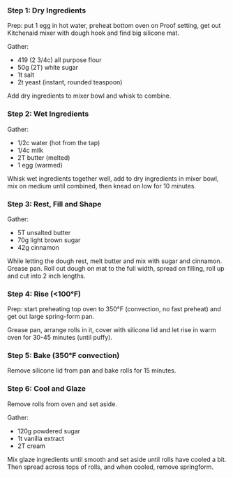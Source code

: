 ### Step 1: Dry Ingredients

Prep: put 1 egg in hot water, preheat bottom oven on Proof setting, get out Kitchenaid mixer with dough hook and find big silicone mat.

Gather:
- 419 (2 3/4c) all purpose flour
- 50g (2T) white sugar
- 1t salt
- 2t yeast (instant, rounded teaspoon)

Add dry ingredients to mixer bowl and whisk to combine.

### Step 2: Wet Ingredients

Gather:
- 1/2c water (hot from the tap)
- 1/4c milk
- 2T butter (melted)
- 1 egg (warmed)

Whisk wet ingredients together well, add to dry ingredients in mixer bowl, mix on medium until combined, then knead on low for 10 minutes.

### Step 3: Rest, Fill and Shape

Gather:
- 5T unsalted butter
- 70g light brown sugar
- 42g cinnamon

While letting the dough rest, melt butter and mix with sugar and cinnamon. Grease pan. Roll out dough on mat to the full width, spread on filling, 
roll up and cut into 2 inch lengths.

### Step 4: Rise (<100°F)

Prep: start preheating top oven to 350°F (convection, no fast preheat) and get out large spring-form pan.

Grease pan, arrange rolls in it, cover with silicone lid and let rise in warm oven for 30-45 minutes (until puffy).

### Step 5: Bake (350°F convection)

Remove silicone lid from pan and bake rolls for 15 minutes.

### Step 6: Cool and Glaze

Remove rolls from oven and set aside.

Gather:
- 120g powdered sugar
- 1t vanilla extract
- 2T cream

Mix glaze ingredients until smooth and set aside until rolls have cooled a bit. Then spread across tops of rolls, and when cooled, remove springform.


